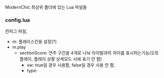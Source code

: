ModernChic 최상위 폴더에 있는 Lua 파일들

### config.lua
컨피그 파일,
- m: 플레이스킨용 설정(?)
- m.play
	- sectionScore: 연주 구간을 4개로 나눠 라이벌과의 차이를 표시하는기능(오토플레이, 플레이 상황 상세모드 시에 표기 안 함)
		- sw: true일 경우 사용함, false일 경우 사용 안 함.
		- type: 